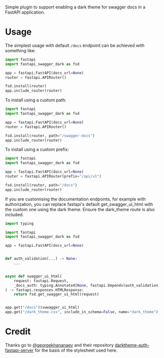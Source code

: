 Simple plugin to support enabling a dark theme for swagger docs in a FastAPI application.

# Usage

The simplest usage with default `/docs` endpoint can be achieved with something like:

```python
import fastapi
import fastapi_swagger_dark as fsd

app = fastapi.FastAPI(docs_url=None)
router = fastapi.APIRouter()

fsd.install(router)
app.include_router(router)
```

To install using a custom path:

```python
import fastapi
import fastapi_swagger_dark as fsd

app = fastapi.FastAPI(docs_url=None)
router = fastapi.APIRouter()

fsd.install(router, path="/swagger-docs")
app.include_router(router)
```

To install using a custom prefix:

```python
import fastapi
import fastapi_swagger_dark as fsd

app = fastapi.FastAPI(docs_url=None)
router = fastapi.APIRouter(prefix="/api/v1")

fsd.install(router, path="/docs")
app.include_router(router)
```

If you are customising the documentation endpoints, for example with
authorization, you can replace fastapi's default get_swagger_ui_html with the
custom one using the dark theme. Ensure the dark_theme route is also included.

```python
import typing

import fastapi
import fastapi_swagger_dark as fsd

app = fastapi.FastAPI(docs_url=None)


def auth_validation(...) -> None:
    ...


async def swagger_ui_html(
    request: fastapi.Request,
    _docs_auth: typing.Annotated[None, fastapi.Depends(auth_validation)],
) -> fastapi.responses.HTMLResponse:
    return fsd.get_swagger_ui_html(request)


app.get("/docs")(swwagger_ui_html)
app.get("/dark_theme.css", include_in_schema=False, name="dark_theme")(fsd.dark_swagger_theme)
```

# Credit

Thanks go to [@georgekhananaev](https://github.com/georgekhananaev) and their repository
[darktheme-auth-fastapi-server](https://github.com/georgekhananaev/darktheme-auth-fastapi-server)
for the basis of the stylesheet used here.
